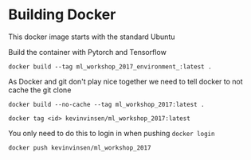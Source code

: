 # Building Docker

This docker image starts with the standard Ubuntu 

Build the container with Pytorch and Tensorflow

`docker build --tag ml_workshop_2017_environment_:latest .`  

As Docker and git don't play nice together we need to tell docker to not cache the git clone 

`docker build --no-cache --tag ml_workshop_2017:latest .`  


`docker tag <id> kevinvinsen/ml_workshop_2017:latest`

You only need to do this to login in when pushing
`docker login`   

`docker push kevinvinsen/ml_workshop_2017`
